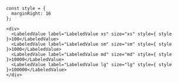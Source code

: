     const style = {
      marginRight: 16
    };

    <div>
      <LabeledValue label="LabeledValue xs" size="xs" style={ style }>100</LabeledValue>
      <LabeledValue label="LabeledValue sm" size="sm" style={ style }>1000</LabeledValue>
      <LabeledValue label="LabeledValue md" size="md" style={ style }>10000</LabeledValue>
      <LabeledValue label="LabeledValue lg" size="lg" style={ style }>100000</LabeledValue>
    </div>
